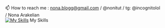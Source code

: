 📫 How to reach me : nona.blogg@gmail.com /  @nonitut / tg: @incognitolol / Nona Arakelian <br>
[![My Skills](https://skillicons.dev/icons?i=js,html,css,python,figma&theme=light)](https://skillicons.dev)
My Skills



